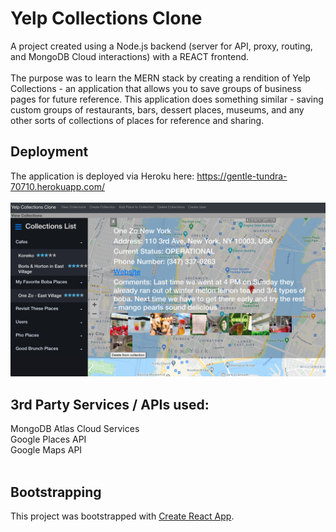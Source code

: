 # Yelp Collections Clone
A project created using a Node.js backend (server for API, proxy, routing, and MongoDB Cloud interactions) with a REACT frontend. <br />
<br/>
The purpose was to learn the MERN stack by creating a rendition of Yelp Collections - an application that allows you to save groups of business pages for future reference. This application does something similar - saving custom groups of restaurants, bars, dessert places, museums, and any other sorts of collections of places for reference and sharing.
<br />

## Deployment
The application is deployed via Heroku here: https://gentle-tundra-70710.herokuapp.com/
<br/>
<br/>
![Screenshot of the application](public/screenshot.png?raw=true "Screenshot of Yelp Collections Clone")
<br />

## 3rd Party Services / APIs used: 
MongoDB Atlas Cloud Services <br/> 
Google Places API <br />
Google Maps API <br />
<br />

## Bootstrapping
This project was bootstrapped with [Create React App](https://github.com/facebook/create-react-app).



